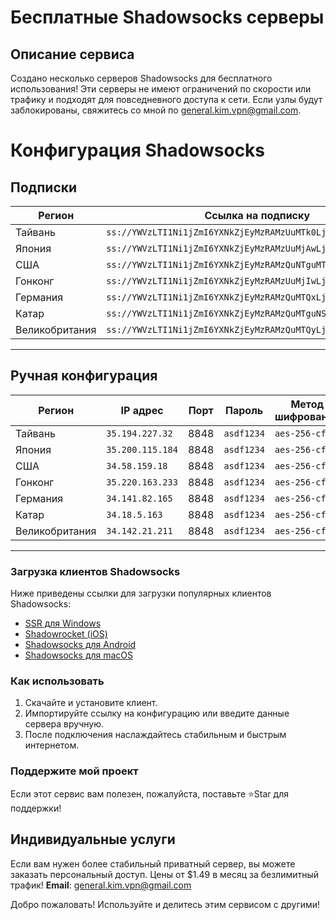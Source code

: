 # Бесплатные Shadowsocks серверы

## Описание сервиса
Создано несколько серверов Shadowsocks для бесплатного использования! Эти серверы не имеют ограничений по скорости или трафику и подходят для повседневного доступа к сети. Если узлы будут заблокированы, свяжитесь со мной по [general.kim.vpn@gmail.com](mailto:general.kim.vpn@gmail.com).

# Конфигурация Shadowsocks

## Подписки
| Регион    | Ссылка на подписку                                                                                     |
|-----------|--------------------------------------------------------------------------------------------------------|
| Тайвань   | `ss://YWVzLTI1Ni1jZmI6YXNkZjEyMzRAMzUuMTk0LjIyNy4zMjo4ODQ4`                                            |
| Япония    | `ss://YWVzLTI1Ni1jZmI6YXNkZjEyMzRAMzUuMjAwLjExNS4xODQ6ODg0OA`                                          |
| США       | `ss://YWVzLTI1Ni1jZmI6YXNkZjEyMzRAMzQuNTguMTU5LjE4Ojg4NDg`                                            |
| Гонконг   | `ss://YWVzLTI1Ni1jZmI6YXNkZjEyMzRAMzUuMjIwLjE2My4yMzM6ODg0OA`                                          |
| Германия  | `ss://YWVzLTI1Ni1jZmI6YXNkZjEyMzRAMzQuMTQxLjgyLjE2NTo4ODQ4`                                            |
| Катар     | `ss://YWVzLTI1Ni1jZmI6YXNkZjEyMzRAMzQuMTguNS4xNjM6ODg0OA`                                              |
| Великобритания | `ss://YWVzLTI1Ni1jZmI6YXNkZjEyMzRAMzQuMTQyLjIxLjIxMTo4ODQ4`                                     |

---

## Ручная конфигурация
| Регион    | IP адрес         | Порт  | Пароль      | Метод шифрования |
|-----------|------------------|-------|-------------|-------------------|
| Тайвань   | `35.194.227.32`  | 8848  | `asdf1234`  | `aes-256-cfb`    |
| Япония    | `35.200.115.184` | 8848  | `asdf1234`  | `aes-256-cfb`    |
| США       | `34.58.159.18`   | 8848  | `asdf1234`  | `aes-256-cfb`    |
| Гонконг   | `35.220.163.233` | 8848  | `asdf1234`  | `aes-256-cfb`    |
| Германия  | `34.141.82.165`  | 8848  | `asdf1234`  | `aes-256-cfb`    |
| Катар     | `34.18.5.163`    | 8848  | `asdf1234`  | `aes-256-cfb`    |
| Великобритания | `34.142.21.211` | 8848 | `asdf1234` | `aes-256-cfb` |

---

### Загрузка клиентов Shadowsocks
Ниже приведены ссылки для загрузки популярных клиентов Shadowsocks:
- [SSR для Windows](https://github.com/shadowsocksrr/shadowsocksr-csharp/releases)  
- [Shadowrocket (iOS)](https://apps.apple.com/us/app/shadowrocket/id932747118)  
- [Shadowsocks для Android](https://github.com/shadowsocks/shadowsocks-android/releases)  
- [Shadowsocks для macOS](https://github.com/shadowsocks/ShadowsocksX-NG/releases)  

### Как использовать
1. Скачайте и установите клиент.
2. Импортируйте ссылку на конфигурацию или введите данные сервера вручную.
3. После подключения наслаждайтесь стабильным и быстрым интернетом.

### Поддержите мой проект
Если этот сервис вам полезен, пожалуйста, поставьте ⭐Star для поддержки!

## Индивидуальные услуги
Если вам нужен более стабильный приватный сервер, вы можете заказать персональный доступ. Цены от $1.49 в месяц за безлимитный трафик!
**Email**: [general.kim.vpn@gmail.com](mailto:general.kim.vpn@gmail.com)

Добро пожаловать! Используйте и делитесь этим сервисом с другими!
